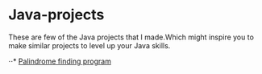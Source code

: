 # Java-projects


These are few of the Java projects that I made.Which might inspire you to make similar projects to level up your Java skills.

⋅⋅* [Palindrome finding program](https://github.com/27Sathvik/Java-projects/tree/main/PalindromeFinder)
